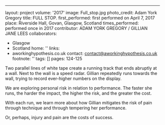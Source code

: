 ---
layout: project
volume: '2017'
image: Full_stop.jpg
photo_credit: Adam York Gregory
title: FULL STOP.
first_performed: first performed on April 7, 2017
place: Riverside Hall, Govan, Glasgow, Scotland
times_performed: performed once in 2017
contributor: ADAM YORK GREGORY / GILLIAN JANE LEES
collaborators:
- Glasgow
- Scotland
home: ''
links:
- aworkinghypothesis.co.uk
contact: contact@aworkinghypothesis.co.uk
footnote: ''
tags: []
pages: 124-125



Two parallel lines of white tape create a running track that ends abruptly at a wall. Next to the wall is a speed radar. Gillian repeatedly runs towards the wall, trying to record ever-higher numbers on the display.

We are exploring personal risk in relation to performance. The faster she runs, the harder the impact, the higher the risk, and the greater the cost.

With each run, we learn more about how Gillian mitigates the risk of pain through technique and through tempering her performance.

Or, perhaps, injury and pain are the costs of success.
